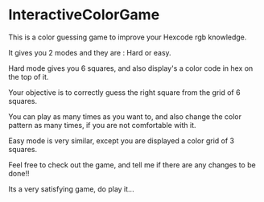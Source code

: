 # InteractiveColorGame
This is a color guessing game to improve your Hexcode rgb knowledge.

It gives you 2 modes and they are : Hard or easy.

Hard mode gives you 6 squares, and also display's a color code in hex on the top of it.

Your objective is to correctly guess the right square from the grid of 6 squares.

You can play as many times as you want to, and also change the color pattern as many times, if you are not comfortable with it.

Easy mode is very similar, except you are displayed a color grid of 3 squares.

Feel free to check out the game, and tell me if there are any changes to be done!!

Its a very satisfying game, do play it...
